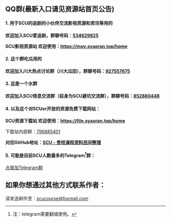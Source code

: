## QQ群(最新入口请见资源站首页公告)

#### 1. 用于SCU的追剧的小伙伴交流影视资源和资讯等用的
**欢迎加入SCU爱追剧，群聊号码：[534629825](https://jq.qq.com/?_wv=1027&k=5LRsWp7)**

**SCU影视资源站 欢迎使用：https://mov.syaoran.top/home**

#### 2. 这个群吃瓜用的
**欢迎加入川大热点讨论群（川大瓜田），群聊号码：[927557675](https://jq.qq.com/?_wv=1027&k=5P9sSx0)**

#### 3. 这是一个水群
**欢迎加入SCU信息交流群（前身为SCU避坑交流群），群聊号码：[852880448](https://jq.qq.com/?_wv=1027&k=5LRGtKV)**

#### 4. 以及这个对SCUer开放的资源免费下载网站：
**SCU资源下载站 欢迎使用：https://file.syaoran.top/home**

下载站内部群：[796885401](https://jq.qq.com/?_wv=1027&k=5coWvfn)

**对应GitHub地址：[SCU - 贵校课程资料民间整理](https://github.com/syaoranwe/SCU-Course)**

#### 5. 可能是目前SCU人数最多的Telegram[^1]群：

[点我加Telegram群](https://t.me/joinchat/DRLfkQ79gFyUgw989Wl8Hw)

[^1]: 注：telegram需要翻墙使用。


## 如果你想通过其他方式联系作者：
请发送邮件至：[scucourse@foxmail.com](mailto:scucourse@foxmail.com)
